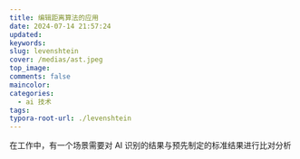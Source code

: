 ```yaml
---
title: 编辑距离算法的应用
date: 2024-07-14 21:57:24
updated:
keywords:
slug: levenshtein
cover: /medias/ast.jpeg
top_image:
comments: false
maincolor:
categories:
  - ai 技术
tags:
typora-root-url: ./levenshtein
---
```


在工作中，有一个场景需要对 AI 识别的结果与预先制定的标准结果进行比对分析
